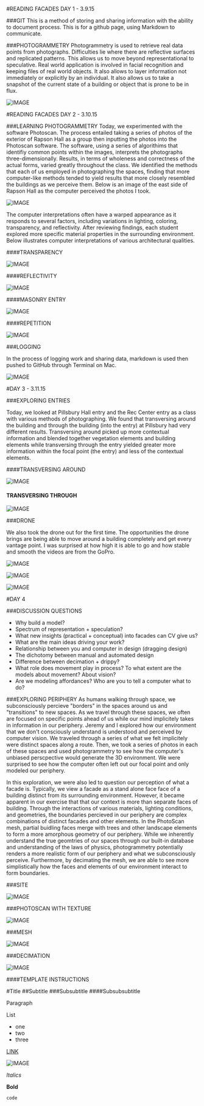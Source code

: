 
#READING FACADES DAY 1 - 3.9.15

###GIT
This is a method of storing and sharing information with the ability to document process.  This is for a github page, using Markdown to communicate.

###PHOTOGRAMMETRY
Photogrammetry is used to retrieve real data points from photographs.  Difficulties lie where there are reflective surfaces and replicated patterns. This allows us to move beyond representational to speculative.  Real world application is involved in facial recognition and keeping files of real world objects.  It also allows to layer information not immediately or explicitly by an individual.  It also allows us to take a snapshot of the current state of a building or object that is prone to be in flux.

![IMAGE](images/screenshot.jpg)

#READING FACADES DAY 2 - 3.10.15

###LEARNING PHOTOGRAMMETRY
Today, we experimented with the software Photoscan.  The process entailed taking a series of photos of the exterior of Rapson Hall as a group then inputting the photos into the Photoscan software.  The software, using a series of algorithims that identifiy common points within the images, interprets the photographs three-dimensionally.   Results, in terms of wholeness and correctness of the actual forms, varied greatly throughout the class.  We identified the methods that each of us employed in photographing the spaces, finding that more computer-like methods tended to yield results that more closely resembled the buildings as we perceive them.  Below is an image of the east side of Rapson Hall as the computer perceived the photos I took.

![IMAGE](logimages/day2screenshot3.jpg)

The computer interpretations often have a warped appearance as it responds to several factors, including variations in lighting, coloring, transparency, and reflectivity.  After reviewing findings, each student explored more specific material properties in the surrounding environment.  Below illustrates computer interpretations of various architectural qualities.

####TRANSPARENCY

![IMAGE](logimages/day2busstop.jpg)

####REFLECTIVITY

![IMAGE](logimages/day2stss.jpg)

####MASONRY ENTRY

![IMAGE](logimages/day2entry.jpg)

####REPETITION

![IMAGE](logimages/day2cube.jpg)


###LOGGING

In the process of logging work and sharing data, markdown is used then pushed to GitHub through Terminal on Mac.  

![IMAGE](logimages/loglogging.jpg)


#DAY 3 - 3.11.15

###EXPLORING ENTRIES

Today, we looked at Pillsbury Hall entry and the Rec Center entry as a class with various methods of photographing.  We found that transversing around the building and through the building (into the entry) at Pillsbury had very different results.  Transversing around picked up more contextual information and blended together vegetation elements and building elements while transversing through the entry yielded greater more information within the focal point (the entry) and less of the contextual elements.  

####TRANSVERSING AROUND 

![IMAGE](logimages/day3screenshot2.jpg)

#### TRANSVERSING THROUGH

![IMAGE](logimages/day3screenshot1.jpg)

###DRONE

We also took the drone out for the first time.  The opportunities the drone brings are being able to move around a building completely and get every vantage point.  I was surprised at how high it is able to go and how stable and smooth the videos are from the GoPro.

![IMAGE](logimages/day3drone.jpg)

![IMAGE](logimages/day3drone2.jpg)

![IMAGE](logimages/day3drone3.jpg)


#DAY 4

###DISCUSSION QUESTIONS
* Why build a model?
* Spectrum of representation + speculation?
* What new insights (practical + conceptual) into facades can CV give us?
* What are the main ideas driving your work?
* Relationship between you and computer in design (dragging design)
* The dichotomy between manual and automated design
* Difference between decimation + drippy?
* What role does movement play in process? To what extent are the models about movement? About vision?
* Are we modeling affordances? Who are you to tell a computer what to do?

###EXPLORING PERIPHERY
As humans walking through space, we subconsciously percieve "borders" in the spaces around us and "transitions" to new spaces.  As we travel through these spaces, we often are focused on specific points ahead of us while our mind implicitely takes in information in our periphery.  Jeremy and I explored how our environment that we don't consciously understand is understood and perceived by computer vision.  We traveled through a series of what we felt implicitely were distinct spaces along a route.  Then, we took a series of photos in each of these spaces and used photogrammetry to see how the computer's unbiased perscpective would generate the 3D environment.  We were surprised to see how the computer often left out our focal point and only modeled our periphery.  

In this exploration, we were also led to question our perception of what a facade is.  Typically, we view a facade as a stand alone face face of a building distinct from its surrounding environment.  However, it became apparent in our exercise that that our context is more than separate faces of building.  Through the interactions of various materials, lighting conditions, and geometries, the boundaries percieved in our periphery are complex combinations of distinct facades and other elements.  In the PhotoScan mesh, partial buidling faces merge with trees and other landscape elements to form a more amorphous geometry of our periphery.  While we inherently understand the true geomtries of our spaces through our built-in database and understanding of the laws of physics, photogrammetry potentially renders a more realistic form of our periphery and what we subconsciously perceive.  Furthermore, by decimating the mesh, we are able to see more simplistically how the faces and elements of our environment interact to form boundaries.

###SITE

![IMAGE](logimages/day4site.jpg)

###PHOTOSCAN WITH TEXTURE

![IMAGE](logimages/day4texture.jpg)

###MESH

![IMAGE](logimages/day4mesh.jpg)

###DECIMATION

![IMAGE](logimages/day4polygon.jpg)




####TEMPLATE INSTRUCTIONS 

#Title
##Subtitle
###Subsubtitle
####Subsubsubtitle

Paragraph

List
* one
* two
* three

[LINK](https//:www.umn.edu)


![IMAGE](image/classroom.jpg)

*Italics*

**Bold**

`code`




